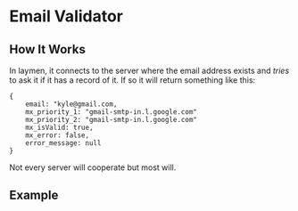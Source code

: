 # Email Validator

## How It Works 
In laymen, it connects to the server where the email address exists and *tries* to ask it if it has a record of it. If so it will return something like this:

```
{   
    email: "kyle@gmail.com,
    mx_priority_1: "gmail-smtp-in.l.google.com"
    mx_priority_2: "gmail-smtp-in.l.google.com"
    mx_isValid: true,
    mx_error: false,
    error_message: null
}
```

Not every server will cooperate but most will. 

## Example

```


```